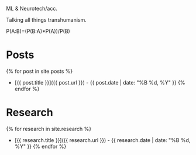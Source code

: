 ML & Neurotech/acc. 

Talking all things transhumanism. 

P(A:B)=(P(B:A)*P(A))/P(B)


# Posts

{% for post in site.posts %}
- [{{ post.title }}]({{ post.url }}) - {{ post.date | date: "%B %d, %Y" }}
{% endfor %}

# Research

{% for research in site.research %}
- [{{ research.title }}]({{ research.url }}) - {{ research.date | date: "%B %d, %Y" }}
{% endfor %}